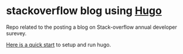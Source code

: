 # stackoverflow blog using [Hugo](https://gohugo.io/)

Repo related to the posting a blog on Stack-overflow annual developer surevey.


[Here is a quick start](https://gohugo.io/getting-started/quick-start/) to 
setup and run hugo.


